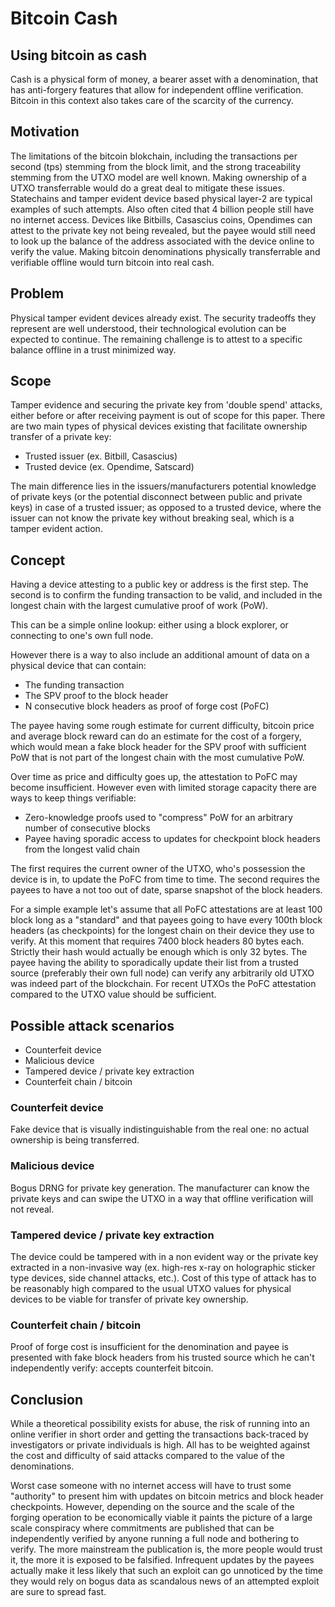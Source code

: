 # Bitcoin Cash
## Using bitcoin as cash

Cash is a physical form of money, a bearer asset with a denomination, that has anti-forgery features that allow for independent offline verification. Bitcoin in this context also takes care of the scarcity of the currency.

## Motivation

The limitations of the bitcoin blokchain, including the transactions per second (tps) stemming from the block limit, and the strong traceability stemming from the UTXO model are well known. Making ownership of a UTXO transferrable would do a great deal to mitigate these issues. Statechains and tamper evident device based physical layer-2 are typical examples of such attempts. Also often cited that 4 billion people still have no internet access. Devices like Bitbills, Casascius coins, Opendimes can attest to the private key not being revealed, but the payee would still need to look up the balance of the address associated with the device online to verify the value. Making bitcoin denominations physically transferrable and verifiable offline would turn bitcoin into real cash.

## Problem

Physical tamper evident devices already exist. The security tradeoffs they represent are well understood, their technological evolution can be expected to continue. The remaining challenge is to attest to a specific balance offline in a trust minimized way.

## Scope

Tamper evidence and securing the private key from 'double spend' attacks, either before or after receiving payment is out of scope for this paper. There are two main types of physical devices existing that facilitate ownership transfer of a private key:

* Trusted issuer (ex. Bitbill, Casascius)
* Trusted device (ex. Opendime, Satscard)

The main difference lies in the issuers/manufacturers potential knowledge of private keys (or the potential disconnect between public and private keys) in case of a trusted issuer; as opposed to a trusted device, where the issuer can not know the private key without breaking seal, which is a tamper evident action.

## Concept

Having a device attesting to a public key or address is the first step. The second is to confirm the funding transaction to be valid, and included in the longest chain with the largest cumulative proof of work (PoW).

This can be a simple online lookup: either using a block explorer, or connecting to one's own full node.

However there is a way to also include an additional amount of data on a physical device that can contain:

* The funding transaction
* The SPV proof to the block header
* N consecutive block headers as proof of forge cost (PoFC)

The payee having some rough estimate for current difficulty, bitcoin price and average block reward can do an estimate for the cost of a forgery, which would mean a fake block header for the SPV proof with sufficient PoW that is not part of the longest chain with the most cumulative PoW.

Over time as price and difficulty goes up, the attestation to PoFC may become insufficient. However even with limited storage capacity there are ways to keep things verifiable:

* Zero-knowledge proofs used to "compress" PoW for an arbitrary number of consecutive blocks
* Payee having sporadic access to updates for checkpoint block headers from the longest valid chain

The first requires the current owner of the UTXO, who's possession the device is in, to update the PoFC from time to time. The second requires the payees to have a not too out of date, sparse snapshot of the block headers.

For a simple example let's assume that all PoFC attestations are at least 100 block long as a "standard" and that payees going to have every 100th block headers (as checkpoints) for the longest chain on their device they use to verify. At this moment that requires 7400 block headers 80 bytes each. Strictly their hash would actually be enough which is only 32 bytes. The payee having the ability to sporadically update their list from a trusted source (preferably their own full node) can verify any arbitrarily old UTXO was indeed part of the blockchain. For recent UTXOs the PoFC attestation compared to the UTXO value should be sufficient.

## Possible attack scenarios

* Counterfeit device
* Malicious device
* Tampered device / private key extraction
* Counterfeit chain / bitcoin

### Counterfeit device

Fake device that is visually indistinguishable from the real one: no actual ownership is being transferred.

### Malicious device

Bogus DRNG for private key generation. The manufacturer can know the private keys and can swipe the UTXO in a way that offline verification will not reveal.

### Tampered device / private key extraction

The device could be tampered with in a non evident way or the private key extracted in a non-invasive way (ex. high-res x-ray on holographic sticker type devices, side channel attacks, etc.). Cost of this type of attack has to be reasonably high compared to the usual UTXO values for physical devices to be viable for transfer of private key ownership.

### Counterfeit chain / bitcoin

Proof of forge cost is insufficient for the denomination and payee is presented with fake block headers from his trusted source which he can't independently verify: accepts counterfeit bitcoin.

## Conclusion

While a theoretical possibility exists for abuse, the risk of running into an online verifier in short order and getting the transactions back-traced by investigators or private individuals is high. All has to be weighted against the cost and difficulty of said attacks compared to the value of the denominations.

Worst case someone with no internet access will have to trust some "authority" to present him with updates on bitcoin metrics and block header checkpoints. However, depending on the source and the scale of the forging operation to be economically viable it paints the picture of a large scale conspiracy where commitments are published that can be independently verified by anyone running a full node and bothering to verify. The more mainstream the publication is, the more people would trust it, the more it is exposed to be falsified. Infrequent updates by the payees actually make it less likely that such an exploit can go unnoticed by the time they would rely on bogus data as scandalous news of an attempted exploit are sure to spread fast.
